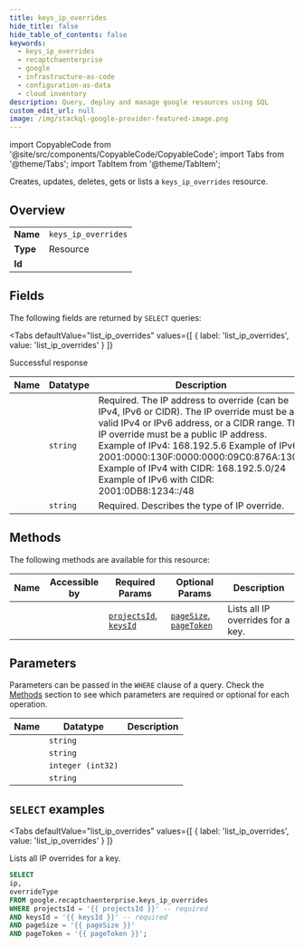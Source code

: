 ```yaml
--- 
title: keys_ip_overrides
hide_title: false
hide_table_of_contents: false
keywords:
  - keys_ip_overrides
  - recaptchaenterprise
  - google
  - infrastructure-as-code
  - configuration-as-data
  - cloud inventory
description: Query, deploy and manage google resources using SQL
custom_edit_url: null
image: /img/stackql-google-provider-featured-image.png
---
```


import CopyableCode from '@site/src/components/CopyableCode/CopyableCode';
import Tabs from '@theme/Tabs';
import TabItem from '@theme/TabItem';

Creates, updates, deletes, gets or lists a <code>keys_ip_overrides</code> resource.

## Overview
<table><tbody>
<tr><td><b>Name</b></td><td><code>keys_ip_overrides</code></td></tr>
<tr><td><b>Type</b></td><td>Resource</td></tr>
<tr><td><b>Id</b></td><td><CopyableCode code="google.recaptchaenterprise.keys_ip_overrides" /></td></tr>
</tbody></table>

## Fields

The following fields are returned by `SELECT` queries:

<Tabs
    defaultValue="list_ip_overrides"
    values={[
        { label: 'list_ip_overrides', value: 'list_ip_overrides' }
    ]}
>
<TabItem value="list_ip_overrides">

Successful response

<table>
<thead>
    <tr>
    <th>Name</th>
    <th>Datatype</th>
    <th>Description</th>
    </tr>
</thead>
<tbody>
<tr>
    <td><CopyableCode code="ip" /></td>
    <td><code>string</code></td>
    <td>Required. The IP address to override (can be IPv4, IPv6 or CIDR). The IP override must be a valid IPv4 or IPv6 address, or a CIDR range. The IP override must be a public IP address. Example of IPv4: 168.192.5.6 Example of IPv6: 2001:0000:130F:0000:0000:09C0:876A:130B Example of IPv4 with CIDR: 168.192.5.0/24 Example of IPv6 with CIDR: 2001:0DB8:1234::/48</td>
</tr>
<tr>
    <td><CopyableCode code="overrideType" /></td>
    <td><code>string</code></td>
    <td>Required. Describes the type of IP override.</td>
</tr>
</tbody>
</table>
</TabItem>
</Tabs>

## Methods

The following methods are available for this resource:

<table>
<thead>
    <tr>
    <th>Name</th>
    <th>Accessible by</th>
    <th>Required Params</th>
    <th>Optional Params</th>
    <th>Description</th>
    </tr>
</thead>
<tbody>
<tr>
    <td><a href="#list_ip_overrides"><CopyableCode code="list_ip_overrides" /></a></td>
    <td><CopyableCode code="select" /></td>
    <td><a href="#parameter-projectsId"><code>projectsId</code></a>, <a href="#parameter-keysId"><code>keysId</code></a></td>
    <td><a href="#parameter-pageSize"><code>pageSize</code></a>, <a href="#parameter-pageToken"><code>pageToken</code></a></td>
    <td>Lists all IP overrides for a key.</td>
</tr>
</tbody>
</table>

## Parameters

Parameters can be passed in the `WHERE` clause of a query. Check the [Methods](#methods) section to see which parameters are required or optional for each operation.

<table>
<thead>
    <tr>
    <th>Name</th>
    <th>Datatype</th>
    <th>Description</th>
    </tr>
</thead>
<tbody>
<tr id="parameter-keysId">
    <td><CopyableCode code="keysId" /></td>
    <td><code>string</code></td>
    <td></td>
</tr>
<tr id="parameter-projectsId">
    <td><CopyableCode code="projectsId" /></td>
    <td><code>string</code></td>
    <td></td>
</tr>
<tr id="parameter-pageSize">
    <td><CopyableCode code="pageSize" /></td>
    <td><code>integer (int32)</code></td>
    <td></td>
</tr>
<tr id="parameter-pageToken">
    <td><CopyableCode code="pageToken" /></td>
    <td><code>string</code></td>
    <td></td>
</tr>
</tbody>
</table>

## `SELECT` examples

<Tabs
    defaultValue="list_ip_overrides"
    values={[
        { label: 'list_ip_overrides', value: 'list_ip_overrides' }
    ]}
>
<TabItem value="list_ip_overrides">

Lists all IP overrides for a key.

```sql
SELECT
ip,
overrideType
FROM google.recaptchaenterprise.keys_ip_overrides
WHERE projectsId = '{{ projectsId }}' -- required
AND keysId = '{{ keysId }}' -- required
AND pageSize = '{{ pageSize }}'
AND pageToken = '{{ pageToken }}';
```
</TabItem>
</Tabs>
